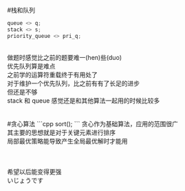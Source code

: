 #栈和队列
```cpp
queue <> q;
stack <> s;
priority_queue <> pri_q;
```
<br>
做题时感觉比之前的题要难一(hen)些(duo)<br>
优先队列算是难点<br>
之前学的运算符重载终于有用处了<br>
对于维护一个优先队列，比之前有有了长足的进步<br>
但还是不够<br>
stack 和 queue 感觉还是和其他算法一起用的时候比较多<br>
<br><br>
#贪心算法
```cpp
sort();
```
贪心作为基础算法，应用的范围很广<br>
其主要的思想就是对于关键元素进行排序<br>
局部最优策略能导致产生全局最优解时才能用<br><br><br><br>
希望以后能变得更强<br>
いじょうです

